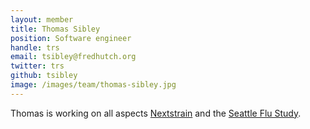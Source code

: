 ```yaml
---
layout: member
title: Thomas Sibley
position: Software engineer
handle: trs
email: tsibley@fredhutch.org
twitter: trs
github: tsibley
image: /images/team/thomas-sibley.jpg
---
```


Thomas is working on all aspects [Nextstrain](https://nextstrain.org) and the [Seattle Flu Study](https://seattleflu.org).

